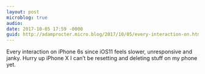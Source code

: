 ```yaml
---
layout: post
microblog: true
audio: 
date: 2017-10-05 17:59 -0000
guid: http://adamprocter.micro.blog/2017/10/05/every-interaction-on.html
---
```

Every interaction on iPhone 6s since iOS11 feels slower, unresponsive and janky. Hurry up iPhone X I can’t be resetting and deleting stuff on my phone yet.
